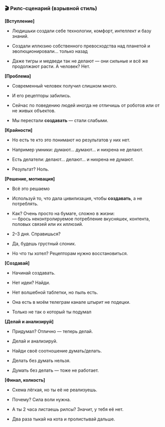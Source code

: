 ### 🎬 Рилс-сценарий (взрывной стиль)

**[Вступление]**

- Людишьки создали себе технологии, комфорт, интеллект и базу знаний.
    
- Создали иллюзию собственного превосходства над планетой и эволюционировали... только назад
    
- Даже тигры и медведи так не делают — они сильные  и всё же продолжают расти. А человек? Нет.
    

**[Проблема]**

- Современный человек получил слишком много.
    
- И его рецепторы забились.
    
- Сейчас по поведению людей иногда не отличишь от роботов или от не живых объектов.
    
- Мы перестали **создавать** — стали слабыми.
    

**[Крайности]**
- Но есть те кто это понимают но результатов у них нет.
	
- Например умники: думают… думают… и нихрена не делают.
    
- Есть делатели: делают… делают… и нихрена не думают.
    
- Результат? Ноль.
    

**[Решение, мотивация]**
- Всё это решаемо
	
- Используй то, что дала цивилизация, чтобы **создавать**, а не потреблять.
    
- Как? Очень просто на бумаге, сложно в жизни:  
    — брось неконтролируемое потребление вкусняшек, контента, половых связей или их иллюзий.
    
- 2–3 дня. Справишься?
    
- Да, будешь грустный слоник.
    
- Но что ты хотел? Рецепторам нужно восстановиться.
    

**[Создавай]**

- Начинай создавать.
    
- Нет идеи? Найди.
    
- Нет волшебной таблетки, но пыль есть.
    
- Она есть в моём телеграм канале штырит не подецки.
	
- Только не так о который ты подумал
    

**[Делай и анализируй]**

- Придумал? Отлично — теперь делай.
    
- Делай и анализируй.
    
- Найди своё соотношение думать/делать.
    
- Делать без думать нельзя.
    
- Думать без делать — тоже не работает.
    

**[Финал, колкость]**

- Схема лёгкая, но ты её не реализуешь.
    
- Почему? Сила воли нужна.
    
- А ты 2 часа листаешь рилсы? Значит, у тебя её нет.
    
- Два раза тыкай на кота и пролистывай дальше.